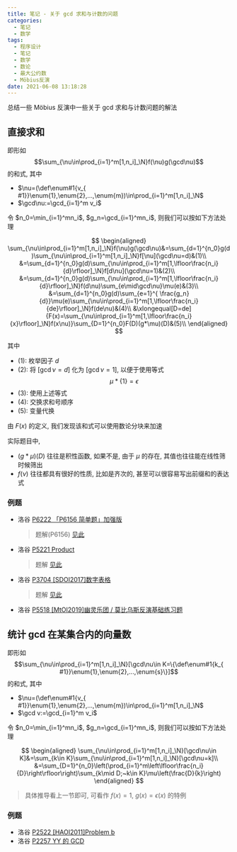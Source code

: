 ```yaml
---
title: 笔记 - 关于 gcd 求和与计数的问题
categories:
  - 笔记
  - 数学
tags:
  - 程序设计
  - 笔记
  - 数学
  - 数论
  - 最大公约数
  - Möbius反演
date: 2021-06-08 13:18:28
---
```


总结一些 Möbius 反演中一些关于 gcd 求和与计数问题的解法

<!-- more -->

## 直接求和

即形如
$$\sum_{\nu\in\prod_{i=1}^m[1,n_i]_\N}f(\nu)g(\gcd\nu)$$
的和式, 其中

- $\nu=(\def\enum#1{v_{ #1}}\enum{1},\enum{2},...,\enum{m})\in\prod_{i=1}^m[1,n_i]_\N$
- $\gcd\nu:=\gcd_{i=1}^m v_i$

令 $n_0=\min_{i=1}^mn_i$, $g_n=\gcd_{i=1}^mn_i$, 则我们可以按如下方法处理

$$
\begin{aligned}
  \sum_{\nu\in\prod_{i=1}^m[1,n_i]_\N}f(\nu)g(\gcd\nu)&=\sum_{d=1}^{n_0}g(d)\sum_{\nu\in\prod_{i=1}^m[1,n_i]_\N}f[\nu](\gcd\nu=d)&(1)\\
  &=\sum_{d=1}^{n_0}g(d)\sum_{\nu\in\prod_{i=1}^m[1,\lfloor\frac{n_i}{d}\rfloor]_\N}f[d\nu](\gcd\nu=1)&(2)\\
  &=\sum_{d=1}^{n_0}g(d)\sum_{\nu\in\prod_{i=1}^m[1,\lfloor\frac{n_i}{d}\rfloor]_\N}f(d\nu)\sum_{e\mid\gcd\nu}\mu(e)&(3)\\
  &=\sum_{d=1}^{n_0}g(d)\sum_{e=1}^{ \frac{g_n}{d}}\mu(e)\sum_{\nu\in\prod_{i=1}^m[1,\lfloor\frac{n_i}{de}\rfloor]_\N}f(de\nu)&(4)\\
  &\xlongequal[D=de]{F(x)=\sum_{\nu\in\prod_{i=1}^m[1,\lfloor\frac{n_i}{x}\rfloor]_\N}f(x\nu)}\sum_{D=1}^{n_0}F(D)(g*\mu)(D)&(5)\\
\end{aligned}
$$

其中

- $(1)$: 枚举因子 $d$
- $(2)$: 将 $[\gcd\nu=d]$ 化为 $[\gcd\nu=1]$, 以便于使用等式
  $$\mu*\{1\}=\epsilon$$
- $(3)$: 使用上述等式
- $(4)$: 交换求和号顺序
- $(5)$: 变量代换

由 $F(x)$ 的定义, 我们发现该和式可以使用数论分块来加速

实际题目中,

- $(g*\mu)(D)$ 往往是积性函数, 如果不是, 由于 $\mu$ 的存在, 其值也往往能在线性筛时候筛出
- $f(\nu)$ 往往都具有很好的性质, 比如是齐次的, 甚至可以很容易写出前缀和的表达式

### 例题

- 洛谷 [P6222 「P6156 简单题」加强版](https://www.luogu.com.cn/problem/P6222)
  > 题解(P6156) [见此](/article/luogu-p6156)
- 洛谷 [P5221 Product](https://www.luogu.com.cn/problem/P5221)
  > 题解 [见此](/article/luogu-p5221)
- 洛谷 [P3704 [SDOI2017]数字表格](https://www.luogu.com.cn/problem/P3704)
  > 题解 [见此](/article/luogu-p3704)
- 洛谷 [P5518 [MtOI2019]幽灵乐团 / 莫比乌斯反演基础练习题](https://www.luogu.com.cn/problem/P5518)

## 统计 gcd 在某集合内的向量数

即形如
$$\sum_{\nu\in\prod_{i=1}^m[1,n_i]_\N}[\gcd\nu\in K=\{\def\enum#1{k_{ #1}}\enum{1},\enum{2},...,\enum{s}\}]$$
的和式, 其中

- $\nu=(\def\enum#1{v_{ #1}}\enum{1},\enum{2},...,\enum{m})\in\prod_{i=1}^m[1,n_i]_\N$
- $\gcd v:=\gcd_{i=1}^m v_i$

令 $n_0=\min_{i=1}^mn_i$, $g_n=\gcd_{i=1}^mn_i$, 则我们可以按如下方法处理

$$
\begin{aligned}
  \sum_{\nu\in\prod_{i=1}^m[1,n_i]_\N}[\gcd\nu\in K]&=\sum_{k\in K}\sum_{\nu\in\prod_{i=1}^m[1,n_i]_\N}[\gcd\nu=k]\\
  &=\sum_{D=1}^{n_0}\left(\prod_{i=1}^m\left\lfloor\frac{n_i}{D}\right\rfloor\right)\sum_{k\mid D;~k\in K}\mu\left(\frac{D}{k}\right)
\end{aligned}
$$

> 具体推导看上一节即可, 可看作 $f(x)=1$, $g(x)=\epsilon(x)$ 的特例

### 例题

- 洛谷 [P2522 [HAOI2011]Problem b](https://www.luogu.com.cn/problem/P2522)
- 洛谷 [P2257 YY 的 GCD](https://www.luogu.com.cn/problem/P2257)
